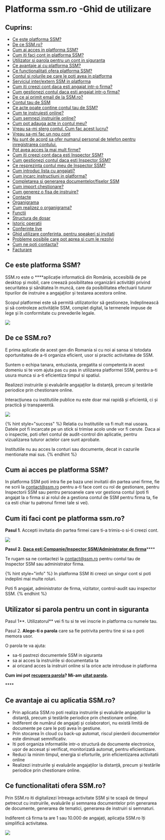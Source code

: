 # Platforma ssm.ro -Ghid de utilizare

## 

## Cuprins:

  

* [Ce este platforma SSM?](./#ce-este-platforma-ssm)
* [De ce SSM.ro?](./#de-ce-ssm-ro)
* [Cum ai acces in platforma SSM?](./#cum-ai-acces-pe-platforma-ssm)
* [Cum iti faci cont in platforma SSM?](./#cum-iti-faci-cont-pe-platforma-ssm-ro)
* [Utilizator si parola pentru un cont in siguranta](./#utilizator-si-parola-pentru-un-cont-in-siguranta)
* [Ce avantaje ai cu platforma SSM?](./#ce-avantaje-ai-cu-aplicatia-ssm-ro)
* [Ce functionalitati ofera platforma SSM?](./#ce-functionalitati-ofera-ssm-ro)
* [Contul si rolurile pe care le poti avea in platforma](contul-si-rolurile-pe-care-le-poti-indeplini.md)
* [Serviciul inter/extern SSM in platforma](serviciul-intern-si-extern-ssm-si-rolurile-in-platforma.md)
* [Cum iti creezi cont daca esti angajat intr-o firma?](cum-iti-creezi-cont-ca-si-angajat-intr-o-firma.md)
* [Cum gestionezi contul daca esti angajat intr-o firma?](gestionarea-contului-ca-si-angajat/)
* [De ce ai primit email de la SSM.ro?](gestionarea-contului-ca-si-angajat/1.-de-ce-ai-primit-email-de-la-ssm.ro.md)
* [Contul tau de SSM](gestionarea-contului-ca-si-angajat/2.contul-tau-de-ssm.md)
* [Ce acte poate contine contul tau de SSM?](gestionarea-contului-ca-si-angajat/3.-ce-acte-poate-contine-contul-tau-de-ssm.md)
* [Cum te instruiesti online?](gestionarea-contului-ca-si-angajat/4.-cum-te-intruiesti-online.md)
* [Cum semnezi instruirile online?](gestionarea-contului-ca-si-angajat/5.-cum-semnezi-instruirile-online/)
* [Cum pot adauga acte in contul meu?](gestionarea-contului-ca-si-angajat/6.-cum-pot-adauga-acte-in-contul-meu.md)
* [Vreau sa-mi sterg contul. Cum fac acest lucru?](gestionarea-contului-ca-si-angajat/7.-vreau-sa-mi-sterg-contul.-cum-fac-acest-lucru.md)
* [Vreau sa-mi fac un nou cont](gestionarea-contului-ca-si-angajat/8.-vreau-sa-mi-fac-un-nou-cont..md)
* [Nu sunt de acord sa ofer numarul personal de telefon pentru inregistrarea contului.](gestionarea-contului-ca-si-angajat/9.-nu-sunt-de-acord-sa-ofer-numarul-personal-de-telefon-pentru-inregistrarea-contului..md)
* [Pot avea acces la mai mult firme?](gestionarea-contului-ca-si-angajat/untitled-2.md)
* [Cum iti creezi cont daca esti  Inspector SSM?](cum-iti-creezi-cont-ca-si-companie.md)
* [Cum gestionezi contul daca esti  Inspector SSM?](gestionarea-contului-ca-si-companie/)
* [Ce resprezinta contul meu de Inspector SSM? ](gestionarea-contului-ca-si-companie/1.ce-contine-contul-meu-de-inspector-ssm.md)
* [Cum introduc lista cu angajati?](gestionarea-contului-ca-si-companie/2.cum-introduc-lista-cu-angajati.md)
* [Cum incarc instructiuni in platforma?](gestionarea-contului-ca-si-companie/4.cum-incarc-instructiuni-in-platforma.md)
* [Completarea si generarea documentelor/fiselor SSM](gestionarea-contului-ca-si-companie/5.completarea-documentelor.md)
* [Cum import chestionare?](gestionarea-contului-ca-si-companie/5.-cum-import-chestionare.md)
* [Cum generez o fisa de instruire?](gestionarea-contului-ca-si-companie/6.cum-generez-o-fisa-de-instruire.md)
* [Contacte](gestionarea-contului-ca-si-companie/7.contacte.md)
* [Organigrama](gestionarea-contului-ca-si-companie/3.-organigrama/)
* [Cum realizez o organigrama?](gestionarea-contului-ca-si-companie/3.-organigrama/3.1.cum-realizez-o-organigrama.md)
* [Functii](gestionarea-contului-ca-si-companie/8.functii.md)
* [Structura de dosar](gestionarea-contului-ca-si-companie/untitled.md)
* [Istoric operatii](gestionarea-contului-ca-si-companie/untitled-1.md)
* [Conferinte live](gestionarea-contului-ca-si-companie/7.conferinte-live/)
* [Ghid utilizare conferinta, pentru speakeri si invitati](gestionarea-contului-ca-si-companie/7.conferinte-live/ghid-utilizare-conferinta-pentru-speakeri.md)
* [Probleme posibile care pot aprea si cum le rezolvi](probleme-posibile-ce-pot-aparea-si-cum-le-poti-rezolva/)
* [Cum ne poti contacta?](cum-ne-poti-contacta.md)
* [Facturare](facturare.md)

## 

## 

## 

## 

## 

## Ce este platforma SSM?

 SSM.ro este o ****aplicație informatică din România,  accesibilă de pe desktop și mobil, care creează posibilitatea organizării activității privind securitatea și sănătatea în muncă, care da posibilitatea efectuarii tuturor tipurilor de instruire a angajaților și testarea acestora online.  

 Scopul platformei este să permită utilizatorilor să gestioneze, îndeplinească și să controleze activitățile SSM, complet digital, la termenele impuse de lege și în conformitate cu prevederile legale.

![](.gitbook/assets/image%20%2820%29.png)



## De ce SSM.ro?

E prima aplicatie de acest gen din Romania si cu noi ai sansa si totodata oportunitatea de a-ti organiza eficient, usor si practic activitatea de SSM.

Suntem o echipa tanara, entuziasta, pregatita si competenta in acest domeniu si te vom ajuta pas cu pas in utilizarea platformei SSM, pentru a-ti usura munca si a-ti eficientiza timpul si spatiul.

Realizezi instruirile și evaluările angajaților la distanță, precum și testările periodice prin chestionare online.

Interacțiunea cu institutiile publice nu este doar mai rapidă și eficientă, ci și  practică și transparentă.

![](.gitbook/assets/image%20%2851%29.png)





{% hint style="success" %}
Relatia cu Institutiile va fi mult mai usoara. Datele pot fi incarcate pe un stick si trimise acolo unde vor fi cerute. Daca ai o inspectie, poti oferi contul de audit-control din aplicatie, pentru vizualizarea tuturor actelor care sunt aprobate.

Institutiile nu au acces la conturi sau documente, decat in cazurile mentionate mai sus.
{% endhint %}

##  Cum ai acces pe platforma SSM?

In platforma SSM poti intra fie pe baza unei invitatii din partea unei firme, fie ne scrii  la contact@ssm.ro pentru a-ti face cont cu rol de gestionare, pentru Inspectorii SSM sau pentru persoanele care vor gestiona contul \(poti fi angajat la o firma si ai rolul de a gestiona contul de SSM pentru firma ta, fie ca esti chiar tu patronul firmei tale si vei\).

 

##  Cum iti faci cont pe platforma ssm.ro?

 **Pasul 1**. Accepti invitatia din partea firmei care ti-a trimis-o si-ti creezi cont.

![](.gitbook/assets/image%20%2885%29.png)

**Pasul 2.**  [**Daca esti Companie/Inspector SSM/Administrator de firma**](cum-iti-creezi-cont-ca-si-companie.md)\*\*\*\*

Te rugam sa ne contactezi la  contact@ssm.ro pentru contul tau de Inspector SSM sau administrator firma.

  

{% hint style="info" %}
In platforma SSM iti creezi un singur cont si poti indeplini mai multe roluri.

Poti fi angajat, administrator de firma, vizitator, control-audit sau inspector SSM.
{% endhint %}





##    Utilizator si parola pentru un cont in siguranta

Pasul 1**. Utilizatorul**  vei fi tu si te vei inscrie in platforma cu numele tau.

 Pasul 2. **Alege-ti o parola** care sa fie potrivita pentru tine si sa o poti memora usor.

O parola te va ajuta:  

* sa-ti pastrezi documentele SSM in siguranta
* sa ai acces la instruirile si documentatia ta
* ai oricand acces la instruiri online si la orice acte introduse in platforma

**Cum imi pot** [**recupera parola**](probleme-posibile-ce-pot-aparea-si-cum-le-poti-rezolva/)**?  Mi-am** [**uitat parola**](probleme-posibile-ce-pot-aparea-si-cum-le-poti-rezolva/)**.**

\*\*\*\*

##   Ce avantaje ai cu aplicatia SSM.ro?

* Prin aplicatia SSM.ro poti realiza instruirile și evaluările angajaților la distanță, precum și testările periodice prin chestionare online.
* Indiferent de numărul de angajați și colaboratori, nu există limită de documente pe care le poți avea în gestiune.
* Prin stocarea în cloud cu back-up automat, riscul pierderii documentelor este diminuat semnificativ.
* Iti poti organiza informatiile intr-o structură de documente electronice, ușor de accesat și verificat, monitorizată automat, pentru eficientizare.
* Reduci la minim timpul, energia si eforturile, prin eficientizarea activitatii online 
* Realizezi instruirile și evaluările angajaților la distanță, precum și testările periodice prin chestionare online.

##  Ce functionalitati ofera SSM.ro?

Prin SSM.ro iti digitalizezi întreaga activitate SSM și te scapă de timpul petrecut cu instruirile, evaluările și semnarea documentelor prin generarea de documente, generarea de tematici, generarea de instruiri si semnaturi.

 Indiferent că firma ta are 1 sau 10.000 de angajați, aplicația SSM.ro îți simplifică activitatea.

![](.gitbook/assets/image%20%2835%29.png)

## 







 

  





 













 

